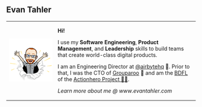 ## Evan Tahler

<table border="0" >
  <tr cellspacing="0" cellpadding="0">
    <td>
      <img src="https://raw.githubusercontent.com/evantahler/evantahler/master/bitmoji/4.png" />
    </td>
    <td>
      <p><strong>Hi!</strong></p>
      <p>
        I use my <strong>Software Engineering</strong>, <strong>Product Management</strong>, and <strong>Leadership</strong> skills to build teams that create world-class digital products.
      </p> 
      <p>
        I am an Engineering Director at <a href="https://airbyte.com">@airbytehq</a> 🐙.  Prior to that, I was the CTO of <a href="https://www.grouparoo.com">Grouparoo</a> 🦘 and am the <a href="https://en.wikipedia.org/wiki/Benevolent_dictator_for_life">BDFL</a> of the <a href="https://www.actionherojs.com">Actionhero Project 🦸‍♀️</a>.
      </p>
      <p>
        <em>Learn more about me @ www.evantahler.com</a>
      </p>
    </td>
  </tr>
</table>

